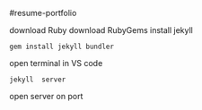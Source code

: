#resume-portfolio

download Ruby
download RubyGems
install jekyll
```bach
gem install jekyll bundler
```
open terminal in VS code
```bach
jekyll  server
```

open server on port
